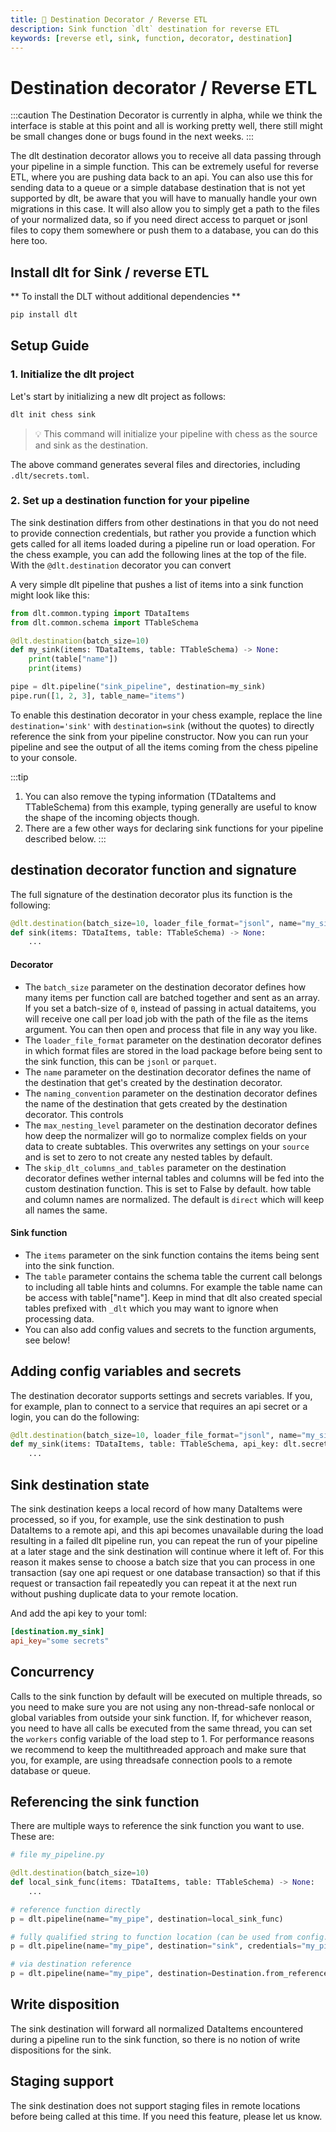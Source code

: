 ```yaml
---
title: 🧪 Destination Decorator / Reverse ETL
description: Sink function `dlt` destination for reverse ETL
keywords: [reverse etl, sink, function, decorator, destination]
---
```


# Destination decorator / Reverse ETL

:::caution
The Destination Decorator is currently in alpha, while we think the interface is stable at this point and all is working pretty well, there still might be
small changes done or bugs found in the next weeks.
:::

The dlt destination decorator allows you to receive all data passing through your pipeline in a simple function. This can be extremely useful for
reverse ETL, where you are pushing data back to an api. You can also use this for sending data to a queue or a simple database destination that is not
yet supported by dlt, be aware that you will have to manually handle your own migrations in this case. It will also allow you to simply get a path
to the files of your normalized data, so if you need direct access to parquet or jsonl files to copy them somewhere or push them to a database, 
you can do this here too.

## Install dlt for Sink / reverse ETL
** To install the DLT without additional dependencies **
```sh
pip install dlt
```

## Setup Guide
### 1. Initialize the dlt project

Let's start by initializing a new dlt project as follows:

```sh
dlt init chess sink
```
> 💡 This command will initialize your pipeline with chess as the source and sink as the destination.

The above command generates several files and directories, including `.dlt/secrets.toml`.

### 2. Set up a destination function for your pipeline
The sink destination differs from other destinations in that you do not need to provide connection credentials, but rather you provide a function which 
gets called for all items loaded during a pipeline run or load operation. For the chess example, you can add the following lines at the top of the file.
With the `@dlt.destination` decorator you can convert 

A very simple dlt pipeline that pushes a list of items into a sink function might look like this:

```py
from dlt.common.typing import TDataItems
from dlt.common.schema import TTableSchema

@dlt.destination(batch_size=10)
def my_sink(items: TDataItems, table: TTableSchema) -> None:
    print(table["name"])
    print(items)

pipe = dlt.pipeline("sink_pipeline", destination=my_sink)
pipe.run([1, 2, 3], table_name="items")

```

To enable this destination decorator in your chess example, replace the line `destination='sink'` with `destination=sink` (without the quotes) to directly reference
the sink from your pipeline constructor. Now you can run your pipeline and see the output of all the items coming from the chess pipeline to your console.

:::tip
1. You can also remove the typing information (TDataItems and TTableSchema) from this example, typing generally are useful to know the shape of the incoming objects though.
2. There are a few other ways for declaring sink functions for your pipeline described below.
:::

## destination decorator function and signature

The full signature of the destination decorator plus its function is the following:

```py
@dlt.destination(batch_size=10, loader_file_format="jsonl", name="my_sink", naming_convention="direct", max_nesting_level=0, skip_dlt_columns_and_tables=True)
def sink(items: TDataItems, table: TTableSchema) -> None:
    ...
```

#### Decorator
* The `batch_size` parameter on the destination decorator defines how many items per function call are batched together and sent as an array. If you set a batch-size of `0`, 
instead of passing in actual dataitems, you will receive one call per load job with the path of the file as the items argument. You can then open and process that file
in any way you like.
* The `loader_file_format` parameter on the destination decorator defines in which format files are stored in the load package before being sent to the sink function, 
this can be `jsonl` or `parquet`.
* The `name` parameter on the destination decorator defines the name of the destination that get's created by the destination decorator.
* The `naming_convention` parameter on the destination decorator defines the name of the destination that gets created by the destination decorator. This controls
* The `max_nesting_level` parameter on the destination decorator defines how deep the normalizer will go to normalize complex fields on your data to create subtables. This overwrites any settings on your `source` and is set to zero to not create any nested tables by default.
* The `skip_dlt_columns_and_tables` parameter on the destination decorator defines wether internal tables and columns will be fed into the custom destination function. This is set to False by default.
how table and column names are normalized. The default is `direct` which will keep all names the same. 

#### Sink function
* The `items` parameter on the sink function contains the items being sent into the sink function. 
* The `table` parameter contains the schema table the current call belongs to including all table hints and columns. For example the table name can be access with table["name"]. Keep in mind that dlt also created special tables prefixed with `_dlt` which you may want to ignore when processing data.
* You can also add config values and secrets to the function arguments, see below!


## Adding config variables and secrets
The destination decorator supports settings and secrets variables. If you, for example, plan to connect to a service that requires an api secret or a login, you can do the following:

```py
@dlt.destination(batch_size=10, loader_file_format="jsonl", name="my_sink")
def my_sink(items: TDataItems, table: TTableSchema, api_key: dlt.secrets.value) -> None:
    ...
```


## Sink destination state
The sink destination keeps a local record of how many DataItems were processed, so if you, for example, use the sink destination to push DataItems to a remote api, and this
api becomes unavailable during the load resulting in a failed dlt pipeline run, you can repeat the run of your pipeline at a later stage and the sink destination will continue 
where it left of. For this reason it makes sense to choose a batch size that you can process in one transaction (say one api request or one database transaction) so that if this
request or transaction fail repeatedly you can repeat it at the next run without pushing duplicate data to your remote location.



And add the api key to your toml:

```toml
[destination.my_sink]
api_key="some secrets"
```


## Concurrency
Calls to the sink function by default will be executed on multiple threads, so you need to make sure you are not using any non-thread-safe nonlocal or global variables from outside
your sink function. If, for whichever reason, you need to have all calls be executed from the same thread, you can set the `workers` config variable of the load step to 1. For performance
reasons we recommend to keep the multithreaded approach and make sure that you, for example, are using threadsafe connection pools to a remote database or queue.

## Referencing the sink function
There are multiple ways to reference the sink function you want to use. These are:

```py
# file my_pipeline.py

@dlt.destination(batch_size=10)
def local_sink_func(items: TDataItems, table: TTableSchema) -> None:
    ...

# reference function directly
p = dlt.pipeline(name="my_pipe", destination=local_sink_func)

# fully qualified string to function location (can be used from config.toml or env vars)
p = dlt.pipeline(name="my_pipe", destination="sink", credentials="my_pipeline.local_sink_func")

# via destination reference
p = dlt.pipeline(name="my_pipe", destination=Destination.from_reference("sink", credentials=local_sink_func, environment="staging"))
```

## Write disposition

The sink destination will forward all normalized DataItems encountered during a pipeline run to the sink function, so there is no notion of write dispositions for the sink.

## Staging support

The sink destination does not support staging files in remote locations before being called at this time. If you need this feature, please let us know.

